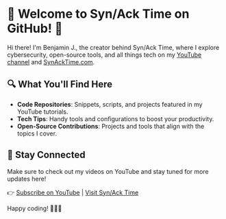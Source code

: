 # 🎥 Welcome to Syn/Ack Time on GitHub! 🚀

Hi there! I'm Benjamin J., the creator behind Syn/Ack Time, where I explore cybersecurity, open-source tools, and all things tech on my [YouTube channel](https://www.youtube.com/@synacktime) and [SynAckTime.com](https://synacktime.com).

## 🔍 What You'll Find Here
- **Code Repositories**: Snippets, scripts, and projects featured in my YouTube tutorials.
- **Tech Tips**: Handy tools and configurations to boost your productivity.
- **Open-Source Contributions**: Projects and tools that align with the topics I cover.

## 🎯 Stay Connected
Make sure to check out my videos on YouTube and stay tuned for more updates here!

👉 [Subscribe on YouTube](https://www.youtube.com/@synacktime) | [Visit Syn/Ack Time](https://synacktime.com)

Happy coding! 👨‍💻💡
